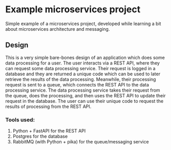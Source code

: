 # Example microservices project

Simple example of a microservices project, developed while learning a bit about microservices architecture and messaging.

## Design

This is a very simple bare-bones design of an application which does some data processing for a user. The user interacts via a REST API, where they can request some data processing service. Their request is logged in a database and they are returned a unique code which can be used to later retrieve the results of the data processing. Meanwhile, their processing request is sent to a queue, which connects the REST API to the data processing service. The data processing service takes their request from the queue, does the processing, and then uses the REST API to update their request in the database. The user can use their unique code to request the results of processing from the REST API.

### Tools used:

1. Python + FastAPI for the REST API
2. Postgres for the database
3. RabbitMQ (with Python + pika) for the queue/messaging service